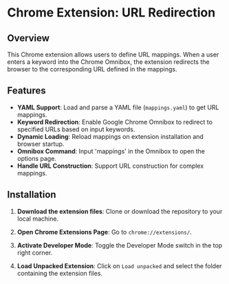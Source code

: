 # Chrome Extension: URL Redirection

## Overview

This Chrome extension allows users to define URL mappings. When a user enters a keyword into the Chrome Omnibox, the extension redirects the browser to the corresponding URL defined in the mappings. 

## Features

- **YAML Support**: Load and parse a YAML file (`mappings.yaml`) to get URL mappings.
- **Keyword Redirection**: Enable Google Chrome Omnibox to redirect to specified URLs based on input keywords.
- **Dynamic Loading**: Reload mappings on extension installation and browser startup.
- **Omnibox Command**: Input 'mappings' in the Omnibox to open the options page.
- **Handle URL Construction**: Support URL construction for complex mappings.

## Installation

1. **Download the extension files**: Clone or download the repository to your local machine.
  
2. **Open Chrome Extensions Page**: Go to `chrome://extensions/`.
   
3. **Activate Developer Mode**: Toggle the Developer Mode switch in the top right corner.
   
4. **Load Unpacked Extension**: Click on `Load unpacked` and select the folder containing the extension files.
